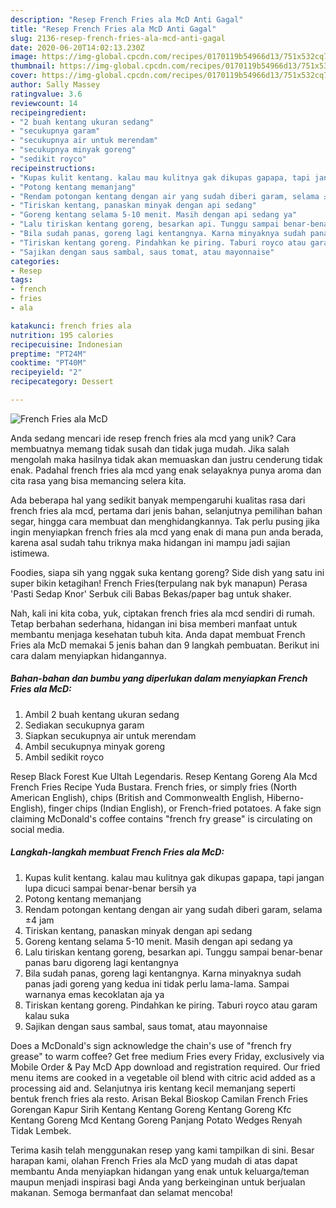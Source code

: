 ```yaml
---
description: "Resep French Fries ala McD Anti Gagal"
title: "Resep French Fries ala McD Anti Gagal"
slug: 2136-resep-french-fries-ala-mcd-anti-gagal
date: 2020-06-20T14:02:13.230Z
image: https://img-global.cpcdn.com/recipes/0170119b54966d13/751x532cq70/french-fries-ala-mcd-foto-resep-utama.jpg
thumbnail: https://img-global.cpcdn.com/recipes/0170119b54966d13/751x532cq70/french-fries-ala-mcd-foto-resep-utama.jpg
cover: https://img-global.cpcdn.com/recipes/0170119b54966d13/751x532cq70/french-fries-ala-mcd-foto-resep-utama.jpg
author: Sally Massey
ratingvalue: 3.6
reviewcount: 14
recipeingredient:
- "2 buah kentang ukuran sedang"
- "secukupnya garam"
- "secukupnya air untuk merendam"
- "secukupnya minyak goreng"
- "sedikit royco"
recipeinstructions:
- "Kupas kulit kentang. kalau mau kulitnya gak dikupas gapapa, tapi jangan lupa dicuci sampai benar-benar bersih ya"
- "Potong kentang memanjang"
- "Rendam potongan kentang dengan air yang sudah diberi garam, selama ±4 jam"
- "Tiriskan kentang, panaskan minyak dengan api sedang"
- "Goreng kentang selama 5-10 menit. Masih dengan api sedang ya"
- "Lalu tiriskan kentang goreng, besarkan api. Tunggu sampai benar-benar panas baru digoreng lagi kentangnya"
- "Bila sudah panas, goreng lagi kentangnya. Karna minyaknya sudah panas jadi goreng yang kedua ini tidak perlu lama-lama. Sampai warnanya emas kecoklatan aja ya"
- "Tiriskan kentang goreng. Pindahkan ke piring. Taburi royco atau garam kalau suka"
- "Sajikan dengan saus sambal, saus tomat, atau mayonnaise"
categories:
- Resep
tags:
- french
- fries
- ala

katakunci: french fries ala 
nutrition: 195 calories
recipecuisine: Indonesian
preptime: "PT24M"
cooktime: "PT40M"
recipeyield: "2"
recipecategory: Dessert

---
```



![French Fries ala McD](https://img-global.cpcdn.com/recipes/0170119b54966d13/751x532cq70/french-fries-ala-mcd-foto-resep-utama.jpg)

Anda sedang mencari ide resep french fries ala mcd yang unik? Cara membuatnya memang tidak susah dan tidak juga mudah. Jika salah mengolah maka hasilnya tidak akan memuaskan dan justru cenderung tidak enak. Padahal french fries ala mcd yang enak selayaknya punya aroma dan cita rasa yang bisa memancing selera kita.

Ada beberapa hal yang sedikit banyak mempengaruhi kualitas rasa dari french fries ala mcd, pertama dari jenis bahan, selanjutnya pemilihan bahan segar, hingga cara membuat dan menghidangkannya. Tak perlu pusing jika ingin menyiapkan french fries ala mcd yang enak di mana pun anda berada, karena asal sudah tahu triknya maka hidangan ini mampu jadi sajian istimewa.

Foodies, siapa sih yang nggak suka kentang goreng? Side dish yang satu ini super bikin ketagihan! French Fries(terpulang nak byk manapun) Perasa &#39;Pasti Sedap Knor&#39; Serbuk cili Babas Bekas/paper bag untuk shaker.


Nah, kali ini kita coba, yuk, ciptakan french fries ala mcd sendiri di rumah. Tetap berbahan sederhana, hidangan ini bisa memberi manfaat untuk membantu menjaga kesehatan tubuh kita. Anda dapat membuat French Fries ala McD memakai 5 jenis bahan dan 9 langkah pembuatan. Berikut ini cara dalam menyiapkan hidangannya.

<!--inarticleads1-->

##### Bahan-bahan dan bumbu yang diperlukan dalam menyiapkan French Fries ala McD:

1. Ambil 2 buah kentang ukuran sedang
1. Sediakan secukupnya garam
1. Siapkan secukupnya air untuk merendam
1. Ambil secukupnya minyak goreng
1. Ambil sedikit royco


Resep Black Forest Kue Ultah Legendaris. Resep Kentang Goreng Ala Mcd French Fries Recipe Yuda Bustara. French fries, or simply fries (North American English), chips (British and Commonwealth English, Hiberno-English), finger chips (Indian English), or French-fried potatoes. A fake sign claiming McDonald&#39;s coffee contains &#34;french fry grease&#34; is circulating on social media. 

<!--inarticleads2-->

##### Langkah-langkah membuat French Fries ala McD:

1. Kupas kulit kentang. kalau mau kulitnya gak dikupas gapapa, tapi jangan lupa dicuci sampai benar-benar bersih ya
1. Potong kentang memanjang
1. Rendam potongan kentang dengan air yang sudah diberi garam, selama ±4 jam
1. Tiriskan kentang, panaskan minyak dengan api sedang
1. Goreng kentang selama 5-10 menit. Masih dengan api sedang ya
1. Lalu tiriskan kentang goreng, besarkan api. Tunggu sampai benar-benar panas baru digoreng lagi kentangnya
1. Bila sudah panas, goreng lagi kentangnya. Karna minyaknya sudah panas jadi goreng yang kedua ini tidak perlu lama-lama. Sampai warnanya emas kecoklatan aja ya
1. Tiriskan kentang goreng. Pindahkan ke piring. Taburi royco atau garam kalau suka
1. Sajikan dengan saus sambal, saus tomat, atau mayonnaise


Does a McDonald&#39;s sign acknowledge the chain&#39;s use of &#34;french fry grease&#34; to warm coffee? Get free medium Fries every Friday, exclusively via Mobile Order &amp; Pay McD App download and registration required. Our fried menu items are cooked in a vegetable oil blend with citric acid added as a processing aid and. Selanjutnya iris kentang kecil memanjang seperti bentuk french fries ala resto. Arisan Bekal Bioskop Camilan French Fries Gorengan Kapur Sirih Kentang Kentang Goreng Kentang Goreng Kfc Kentang Goreng Mcd Kentang Goreng Panjang Potato Wedges Renyah Tidak Lembek. 

Terima kasih telah menggunakan resep yang kami tampilkan di sini. Besar harapan kami, olahan French Fries ala McD yang mudah di atas dapat membantu Anda menyiapkan hidangan yang enak untuk keluarga/teman maupun menjadi inspirasi bagi Anda yang berkeinginan untuk berjualan makanan. Semoga bermanfaat dan selamat mencoba!
